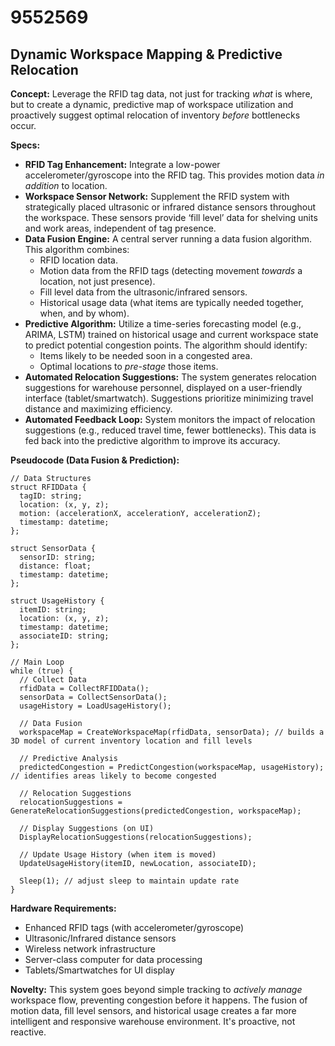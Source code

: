 # 9552569

## Dynamic Workspace Mapping & Predictive Relocation

**Concept:** Leverage the RFID tag data, not just for tracking *what* is where, but to create a dynamic, predictive map of workspace utilization and proactively suggest optimal relocation of inventory *before* bottlenecks occur.

**Specs:**

*   **RFID Tag Enhancement:** Integrate a low-power accelerometer/gyroscope into the RFID tag. This provides motion data *in addition* to location.
*   **Workspace Sensor Network:**  Supplement the RFID system with strategically placed ultrasonic or infrared distance sensors throughout the workspace.  These sensors provide ‘fill level’ data for shelving units and work areas, independent of tag presence.
*   **Data Fusion Engine:** A central server running a data fusion algorithm.  This algorithm combines:
    *   RFID location data.
    *   Motion data from the RFID tags (detecting movement *towards* a location, not just presence).
    *   Fill level data from the ultrasonic/infrared sensors.
    *   Historical usage data (what items are typically needed together, when, and by whom).
*   **Predictive Algorithm:**  Utilize a time-series forecasting model (e.g., ARIMA, LSTM) trained on historical usage and current workspace state to predict potential congestion points.  The algorithm should identify:
    *   Items likely to be needed soon in a congested area.
    *   Optimal locations to *pre-stage* those items.
*   **Automated Relocation Suggestions:**  The system generates relocation suggestions for warehouse personnel, displayed on a user-friendly interface (tablet/smartwatch). Suggestions prioritize minimizing travel distance and maximizing efficiency.
*   **Automated Feedback Loop:** System monitors the impact of relocation suggestions (e.g., reduced travel time, fewer bottlenecks). This data is fed back into the predictive algorithm to improve its accuracy.

**Pseudocode (Data Fusion & Prediction):**

```
// Data Structures
struct RFIDData {
  tagID: string;
  location: (x, y, z);
  motion: (accelerationX, accelerationY, accelerationZ);
  timestamp: datetime;
};

struct SensorData {
  sensorID: string;
  distance: float;
  timestamp: datetime;
};

struct UsageHistory {
  itemID: string;
  location: (x, y, z);
  timestamp: datetime;
  associateID: string;
};

// Main Loop
while (true) {
  // Collect Data
  rfidData = CollectRFIDData();
  sensorData = CollectSensorData();
  usageHistory = LoadUsageHistory();

  // Data Fusion
  workspaceMap = CreateWorkspaceMap(rfidData, sensorData); // builds a 3D model of current inventory location and fill levels

  // Predictive Analysis
  predictedCongestion = PredictCongestion(workspaceMap, usageHistory); // identifies areas likely to become congested

  // Relocation Suggestions
  relocationSuggestions = GenerateRelocationSuggestions(predictedCongestion, workspaceMap);

  // Display Suggestions (on UI)
  DisplayRelocationSuggestions(relocationSuggestions);

  // Update Usage History (when item is moved)
  UpdateUsageHistory(itemID, newLocation, associateID);

  Sleep(1); // adjust sleep to maintain update rate
}
```

**Hardware Requirements:**

*   Enhanced RFID tags (with accelerometer/gyroscope)
*   Ultrasonic/Infrared distance sensors
*   Wireless network infrastructure
*   Server-class computer for data processing
*   Tablets/Smartwatches for UI display

**Novelty:** This system goes beyond simple tracking to *actively manage* workspace flow, preventing congestion before it happens. The fusion of motion data, fill level sensors, and historical usage creates a far more intelligent and responsive warehouse environment. It's proactive, not reactive.